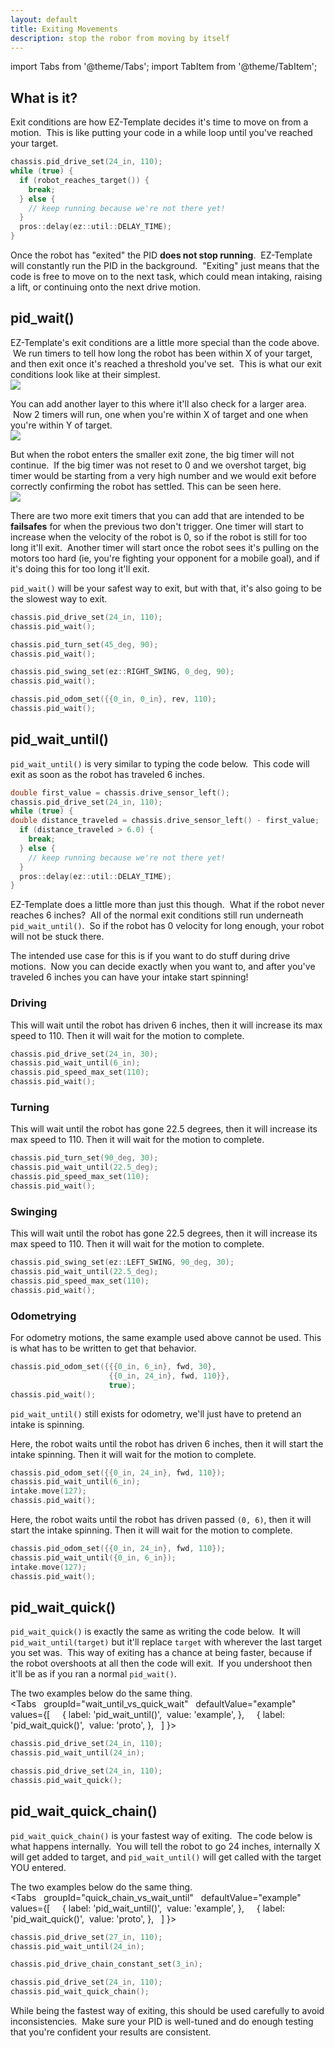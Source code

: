```yaml
---
layout: default
title: Exiting Movements
description: stop the robor from moving by itself
---
```

import Tabs from '@theme/Tabs';
import TabItem from '@theme/TabItem';


## What is it?
Exit conditions are how EZ-Template decides it's time to move on from a motion.  This is like putting your code in a while loop until you've reached your target.  
```cpp
chassis.pid_drive_set(24_in, 110);
while (true) {
  if (robot_reaches_target()) {
    break;
  } else {
    // keep running because we're not there yet!
  }
  pros::delay(ez::util::DELAY_TIME);
}
```


Once the robot has "exited" the PID **does not stop running**.  EZ-Template will constantly run the PID in the background.  "Exiting" just means that the code is free to move on to the next task, which could mean intaking, raising a lift, or continuing onto the next drive motion.  

## pid_wait()
EZ-Template's exit conditions are a little more special than the code above.  We run timers to tell how long the robot has been within X of your target, and then exit once it's reached a threshold you've set.  This is what our exit conditions look like at their simplest.   
![](images/small_timeout.gif) 

You can add another layer to this where it'll also check for a larger area.  Now 2 timers will run, one when you're within X of target and one when you're within Y of target.     
![](images/big_timeout.gif) 

But when the robot enters the smaller exit zone, the big timer will not continue.  If the big timer was not reset to 0 and we overshot target, big timer would be starting from a very high number and we would exit before correctly confirming the robot has settled.  This can be seen here.     
![](images/big_timeout_reset_small_timeout.gif) 

There are two more exit timers that you can add that are intended to be **failsafes** for when the previous two don't trigger.  One timer will start to increase when the velocity of the robot is 0, so if the robot is still for too long it'll exit.  Another timer will start once the robot sees it's pulling on the motors too hard (ie, you're fighting your opponent for a mobile goal), and if it's doing this for too long it'll exit.  

`pid_wait()` will be your safest way to exit, but with that, it's also going to be the slowest way to exit.  

```cpp
chassis.pid_drive_set(24_in, 110);
chassis.pid_wait();

chassis.pid_turn_set(45_deg, 90);
chassis.pid_wait();

chassis.pid_swing_set(ez::RIGHT_SWING, 0_deg, 90);
chassis.pid_wait();

chassis.pid_odom_set({{0_in, 0_in}, rev, 110);
chassis.pid_wait();
```


## pid_wait_until()
`pid_wait_until()` is very similar to typing the code below.  This code will exit as soon as the robot has traveled 6 inches.  
```cpp
double first_value = chassis.drive_sensor_left();
chassis.pid_drive_set(24_in, 110);
while (true) {
double distance_traveled = chassis.drive_sensor_left() - first_value;
  if (distance_traveled > 6.0) {
    break;
  } else {
    // keep running because we're not there yet!
  }
  pros::delay(ez::util::DELAY_TIME);
}
```

EZ-Template does a little more than just this though.  What if the robot never reaches 6 inches?  All of the normal exit conditions still run underneath `pid_wait_until()`.  So if the robot has 0 velocity for long enough, your robot will not be stuck there.  

The intended use case for this is if you want to do stuff during drive motions.  Now you can decide exactly when you want to, and after you've traveled 6 inches you can have your intake start spinning!  

### Driving
This will wait until the robot has driven 6 inches, then it will increase its max speed to 110.  Then it will wait for the motion to complete.   
```cpp
chassis.pid_drive_set(24_in, 30);
chassis.pid_wait_until(6_in);
chassis.pid_speed_max_set(110);
chassis.pid_wait();
```

### Turning
This will wait until the robot has gone 22.5 degrees, then it will increase its max speed to 110.  Then it will wait for the motion to complete.   
```cpp
chassis.pid_turn_set(90_deg, 30);
chassis.pid_wait_until(22.5_deg);
chassis.pid_speed_max_set(110);
chassis.pid_wait();
```

### Swinging
This will wait until the robot has gone 22.5 degrees, then it will increase its max speed to 110.  Then it will wait for the motion to complete.   
```cpp
chassis.pid_swing_set(ez::LEFT_SWING, 90_deg, 30);
chassis.pid_wait_until(22.5_deg);
chassis.pid_speed_max_set(110);
chassis.pid_wait();
```

### Odometrying
For odometry motions, the same example used above cannot be used.  This is what has to be written to get that behavior.  
```cpp
chassis.pid_odom_set({{{0_in, 6_in}, fwd, 30},
                      {{0_in, 24_in}, fwd, 110}},
                      true);
chassis.pid_wait();
```

`pid_wait_until()` still exists for odometry, we'll just have to pretend an intake is spinning.  

Here, the robot waits until the robot has driven 6 inches, then it will start the intake spinning.  Then it will wait for the motion to complete.  
```cpp
chassis.pid_odom_set({{0_in, 24_in}, fwd, 110});
chassis.pid_wait_until(6_in);
intake.move(127);
chassis.pid_wait();
```

Here, the robot waits until the robot has driven passed `(0, 6)`, then it will start the intake spinning.  Then it will wait for the motion to complete.  
```cpp
chassis.pid_odom_set({{0_in, 24_in}, fwd, 110});
chassis.pid_wait_until({0_in, 6_in});
intake.move(127);
chassis.pid_wait();
```

## pid_wait_quick()
`pid_wait_quick()` is exactly the same as writing the code below.  It will `pid_wait_until(target)` but it'll replace `target` with wherever the last target you set was.  This way of exiting has a chance at being faster, because if the robot overshoots at all then the code will exit.  If you undershoot then it'll be as if you ran a normal `pid_wait()`.   

The two examples below do the same thing.  
<Tabs
  groupId="wait_until_vs_quick_wait"
  defaultValue="example"
  values={[
    { label: 'pid_wait_until()',  value: 'example', },
    { label: 'pid_wait_quick()',  value: 'proto', },
  ]
}>

<TabItem value="example">

```cpp
chassis.pid_drive_set(24_in, 110);
chassis.pid_wait_until(24_in);
```
</TabItem>


<TabItem value="proto">

```cpp
chassis.pid_drive_set(24_in, 110);
chassis.pid_wait_quick();
```
</TabItem>
</Tabs>

## pid_wait_quick_chain()
`pid_wait_quick_chain()` is your fastest way of exiting.  The code below is what happens internally.  You will tell the robot to go 24 inches, internally X will get added to target, and `pid_wait_until()` will get called with the target YOU entered.  

The two examples below do the same thing.  
<Tabs
  groupId="quick_chain_vs_wait_until"
  defaultValue="example"
  values={[
    { label: 'pid_wait_until()',  value: 'example', },
    { label: 'pid_wait_quick()',  value: 'proto', },
  ]
}>

<TabItem value="example">

```cpp
chassis.pid_drive_set(27_in, 110);
chassis.pid_wait_until(24_in);
```
</TabItem>


<TabItem value="proto">

```cpp
chassis.pid_drive_chain_constant_set(3_in);

chassis.pid_drive_set(24_in, 110);
chassis.pid_wait_quick_chain();
```
</TabItem>
</Tabs>
While being the fastest way of exiting, this should be used carefully to avoid inconsistencies.  Make sure your PID is well-tuned and do enough testing that you're confident your results are consistent.  